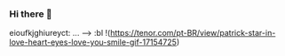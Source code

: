 ### Hi there 👋
eioufkjghiureyct: ...
-->
:bl
!(https://tenor.com/pt-BR/view/patrick-star-in-love-heart-eyes-love-you-smile-gif-17154725) 
